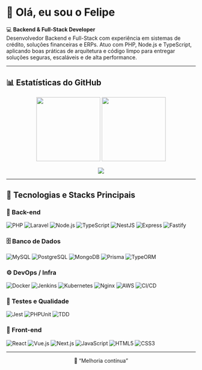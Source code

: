# 👋 Olá, eu sou o Felipe

💻 **Backend & Full-Stack Developer**  
Desenvolvedor Backend e Full-Stack com experiência em sistemas de crédito, soluções financeiras e ERPs. Atuo com PHP, Node.js e TypeScript, aplicando boas práticas de arquitetura e código limpo para entregar soluções seguras, escaláveis e de alta performance.

---

## 📊 Estatísticas do GitHub

<p align="center">
  <img height="170em" src="https://github-profile-summary-cards.vercel.app/api/cards/stats?username=fbcamargo&show_icons=true&theme=radical&count_private=true" />
  <img height="170em" src="https://github-readme-stats.vercel.app/api/top-langs/?username=fbcamargo&layout=compact&langs_count=6&theme=radical" />
</p>

<p align="center">
  <img src="https://github-readme-activity-graph.vercel.app/graph?username=fbcamargo&theme=redical&hide_border=true&area=true" />
</p>

---

## 🚀 Tecnologias e Stacks Principais

### 🧩 Back-end
![PHP](https://img.shields.io/badge/PHP-777BB4?style=for-the-badge&logo=php&logoColor=white)
![Laravel](https://img.shields.io/badge/Laravel-FF2D20?style=for-the-badge&logo=laravel&logoColor=white)
![Node.js](https://img.shields.io/badge/Node.js-43853D?style=for-the-badge&logo=node.js&logoColor=white)
![TypeScript](https://img.shields.io/badge/TypeScript-007ACC?style=for-the-badge&logo=typescript&logoColor=white)
![NestJS](https://img.shields.io/badge/NestJS-E0234E?style=for-the-badge&logo=nestjs&logoColor=white)
![Express](https://img.shields.io/badge/Express-20232A?style=for-the-badge&logo=express&logoColor=white)
![Fastify](https://img.shields.io/badge/Fastify-20232A?style=for-the-badge&logo=fastify&logoColor=white)

### 🗄️ Banco de Dados
![MySQL](https://img.shields.io/badge/MySQL-005C84?style=for-the-badge&logo=mysql&logoColor=white)
![PostgreSQL](https://img.shields.io/badge/PostgreSQL-316192?style=for-the-badge&logo=postgresql&logoColor=white)
![MongoDB](https://img.shields.io/badge/MongoDB-4EA94B?style=for-the-badge&logo=mongodb&logoColor=white)
![Prisma](https://img.shields.io/badge/Prisma-2D3748?style=for-the-badge&logo=prisma&logoColor=white)
![TypeORM](https://img.shields.io/badge/TypeORM-E83524?style=for-the-badge&logo=typescript&logoColor=white)

### ⚙️ DevOps / Infra
![Docker](https://img.shields.io/badge/Docker-2496ED?style=for-the-badge&logo=docker&logoColor=white)
![Jenkins](https://img.shields.io/badge/Jenkins-D24939?style=for-the-badge&logo=jenkins&logoColor=white)
![Kubernetes](https://img.shields.io/badge/Kubernetes-326CE5?style=for-the-badge&logo=kubernetes&logoColor=white)
![Nginx](https://img.shields.io/badge/Nginx-009639?style=for-the-badge&logo=nginx&logoColor=white)
![AWS](https://img.shields.io/badge/AWS-232F3E?style=for-the-badge&logo=amazon-aws&logoColor=white)
![CI/CD](https://img.shields.io/badge/CI%2FCD-0A0A0A?style=for-the-badge&logo=githubactions&logoColor=white)

### 🧪 Testes e Qualidade
![Jest](https://img.shields.io/badge/Jest-C21325?style=for-the-badge&logo=jest&logoColor=white)
![PHPUnit](https://img.shields.io/badge/PHPUnit-366991?style=for-the-badge&logo=php&logoColor=white)
![TDD](https://img.shields.io/badge/TDD-FFCA28?style=for-the-badge&logo=testcafe&logoColor=black)

### 🎨 Front-end
![React](https://img.shields.io/badge/React-20232A?style=for-the-badge&logo=react&logoColor=61DAFB)
![Vue.js](https://img.shields.io/badge/Vue.js-20232A?style=for-the-badge&logo=vuedotjs&logoColor=42b883)
![Next.js](https://img.shields.io/badge/Next.js-000?style=for-the-badge&logo=next.js&logoColor=white)
![JavaScript](https://img.shields.io/badge/JavaScript-F7DF1E?style=for-the-badge&logo=javascript&logoColor=black)
![HTML5](https://img.shields.io/badge/HTML5-E34F26?style=for-the-badge&logo=html5&logoColor=white)
![CSS3](https://img.shields.io/badge/CSS3-1572B6?style=for-the-badge&logo=css3&logoColor=white)

---

<p align="center">🚀 “Melhoria contínua”</p>
